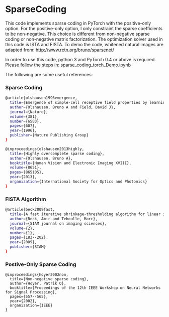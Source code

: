 # SparseCoding

This code implements sparse coding in PyTorch with the positive-only option. For the positive-only option, I only constraint the sparse coefficients to be non-negative. This choice is different from non-negative sparse coding or non-negative matrix factorization. The optimization solver used in this code is ISTA and FISTA. To demo the code, whitened natural images are adapted from: http://www.rctn.org/bruno/sparsenet/

In order to use this code, python 3 and PyTorch 0.4 or above is required. Please follow the steps in:
sparse_coding_torch_Demo.ipynb

The following are some useful references:

### Sparse Coding
```bash
@article{olshausen1996emergence,
  title={Emergence of simple-cell receptive field properties by learning a sparse code for natural images},
  author={Olshausen, Bruno A and Field, David J},
  journal={Nature},
  volume={381},
  number={6583},
  pages={607},
  year={1996},
  publisher={Nature Publishing Group}
}
```
```bash
@inproceedings{olshausen2013highly,
  title={Highly overcomplete sparse coding},
  author={Olshausen, Bruno A},
  booktitle={Human Vision and Electronic Imaging XVIII},
  volume={8651},
  pages={86510S},
  year={2013},
  organization={International Society for Optics and Photonics}
}
```

### FISTA Algorithm
```bash
@article{beck2009fast,
  title={A fast iterative shrinkage-thresholding algorithm for linear inverse problems},
  author={Beck, Amir and Teboulle, Marc},
  journal={SIAM journal on imaging sciences},
  volume={2},
  number={1},
  pages={183--202},
  year={2009},
  publisher={SIAM}
}
```

### Postive-Only Sparse Coding
```
@inproceedings{hoyer2002non,
  title={Non-negative sparse coding},
  author={Hoyer, Patrik O},
  booktitle={Proceedings of the 12th IEEE Workshop on Neural Networks for Signal Processing},
  pages={557--565},
  year={2002},
  organization={IEEE}
}
```

